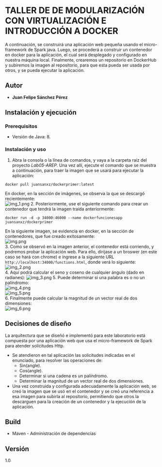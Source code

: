 # TALLER DE DE MODULARIZACIÓN CON VIRTUALIZACIÓN E INTRODUCCIÓN A DOCKER
A continuación, se construirá una aplicación web pequeña usando el micro-framework de Spark java. Luego, se procederá a construir un contenedor en docker para la aplicación, el cual será desplegado y configurado en nuestra máquina local. Finalmente, crearemos un repositorio en DockerHub y subiremos la imagen al repositorio, para que esta pueda ser usada por otros, y se pueda ejecutar la aplicación.

## Autor
* **Juan Felipe Sánchez Pérez**

## Instalación y ejecución
### Prerequisitos

* Versión de Java: 8.

### Instalación y uso
1. Abra la consola o la línea de comandos, y vaya a la carpeta raíz del proyecto _Lab05-AREP_. Una vez allí, ejecute el comando que se muestra a continuación, para traer la imagen que se usará para ejecutar la aplicación:  
```
docker pull juansanxz/dockerprimer:latest
```  
En docker, en la sección de imágenes, se observa la que se descargó recientemente:  
![img_1.png](img/img_1.png)
2. Posteriormente, use el siguiente comando para crear un contenedor que tendrá la imagen traída anteriormente:
```
docker run -d -p 34000:46000 --name dockerfuncionesapp juansanxz/dockerprimer
```  
En la siguiente imagen, se evidencia en docker, en la sección de contenedores, que fue creado exitosamente:  
![img.png](img/img.png)    
3. Como se observó en la imagen anterior, el contenedor está corriendo, y podremos probar la aplicación web. Para ello, diríjase a un broswer (en este caso se hará con chrome) e ingrese a la siguiente URL `http://localhost:34000/functions.html`, donde verá lo siguiente:  
![img_2.png](img/img_2.png)  
4. Aquí podrá calcular el seno y coseno de cualquier ángulo (dado en radianes):
![img_3.png](img/img_3.png)
5. Puede determinar si una palabra es o no un palíndromo:  
![img_4.png](img/img_4.png)  
![img_5.png](img/img_5.png)  
6. Finalmente puede calcular la magnitud de un vector real de dos dimensiones:  
![img_6.png](img/img_6.png)  

## Decisiones de diseño
La arquitectura que se diseñó e implementó para este laboratorio está compuesta por una aplicación web que usa el micro-framework de Spark para atender solicitudes Http.
* Se atendieron en tal aplicación las solicitudes indicadas en el enunciado, para resolver las operaciones de:
  * Sin(angle).
  * Cos(angle).
  * Determinar si una cadena es un palíndromo.
  * Determinar la magnitud de un vector real de dos dimensiones.
* Una vez construida y configurada adecuadamente la aplicación web, se creó la imagen que se usó en el contenedor y se creó una referencia a esa imagen para subirla al repositorio, permitiendo que otros la descarguen para la creación de un contenedor y la ejecución de la aplicación.

## Build
* Maven - Administración de dependencias

## Versión
1.0



